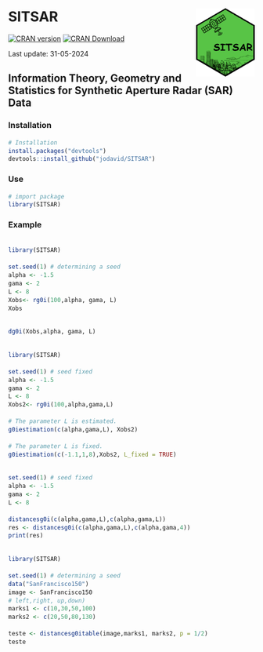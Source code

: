 
# SITSAR <img src="man/figures/logo.png" style="float: right" height="139"/>

<!-- badges: start -->

[![CRAN
version](https://www.r-pkg.org/badges/version/SITSAR)](https://cran.r-project.org/package=SITSAR)
[![CRAN
Download](https://cranlogs.r-pkg.org/badges/grand-total/SITSAR)](https://cran.r-project.org/package=SITSAR)
<!-- badges: end -->

Last update: 31-05-2024

## Information Theory, Geometry and Statistics for Synthetic Aperture Radar (SAR) Data

### Installation

``` r
# Installation
install.packages("devtools")
devtools::install_github("jodavid/SITSAR")
```

### Use

``` r
# import package
library(SITSAR)
```

### Example

``` r

library(SITSAR)

set.seed(1) # determining a seed
alpha <- -1.5
gama <- 2
L <- 8
Xobs<- rg0i(100,alpha, gama, L)
Xobs
```

``` r

dg0i(Xobs,alpha, gama, L)
```

``` r

library(SITSAR)

set.seed(1) # seed fixed
alpha <- -1.5
gama <- 2
L <- 8
Xobs2<- rg0i(100,alpha,gama,L)

# The parameter L is estimated.
g0iestimation(c(alpha,gama,L), Xobs2)

# The parameter L is fixed.
g0iestimation(c(-1.1,1,8),Xobs2, L_fixed = TRUE)
```

``` r

set.seed(1) # seed fixed
alpha <- -1.5
gama <- 2
L <- 8

distancesg0i(c(alpha,gama,L),c(alpha,gama,L))
res <- distancesg0i(c(alpha,gama,L),c(alpha,gama,4))
print(res)
```

``` r

library(SITSAR)

set.seed(1) # determining a seed
data("SanFrancisco150")
image <- SanFrancisco150
# left,right, up,down)
marks1 <- c(10,30,50,100)
marks2 <- c(20,50,80,130)

teste <- distancesg0itable(image,marks1, marks2, p = 1/2)
teste
```
